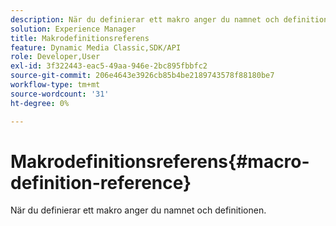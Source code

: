 ```yaml
---
description: När du definierar ett makro anger du namnet och definitionen.
solution: Experience Manager
title: Makrodefinitionsreferens
feature: Dynamic Media Classic,SDK/API
role: Developer,User
exl-id: 3f322443-eac5-49aa-946e-2bc895fbbfc2
source-git-commit: 206e4643e3926cb85b4be2189743578f88180be7
workflow-type: tm+mt
source-wordcount: '31'
ht-degree: 0%

---
```


# Makrodefinitionsreferens{#macro-definition-reference}

När du definierar ett makro anger du namnet och definitionen.
